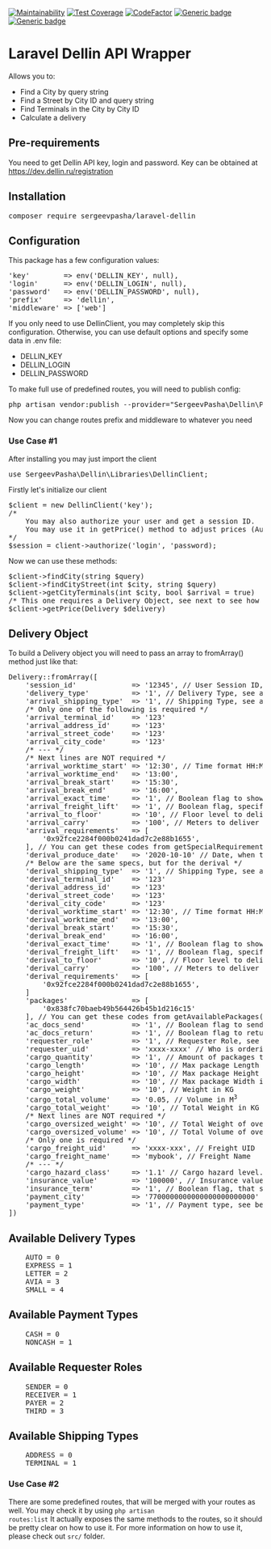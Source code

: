 [![Maintainability](https://api.codeclimate.com/v1/badges/8c6bc9b387b44de574d4/maintainability)](https://codeclimate.com/github/sergeevpasha/laravel-dellin/maintainability)
[![Test Coverage](https://api.codeclimate.com/v1/badges/8c6bc9b387b44de574d4/test_coverage)](https://codeclimate.com/github/sergeevpasha/laravel-dellin/test_coverage)
[![CodeFactor](https://www.codefactor.io/repository/github/sergeevpasha/laravel-dellin/badge)](https://www.codefactor.io/repository/github/sergeevpasha/laravel-dellin)
[![Generic badge](https://img.shields.io/badge/PHP-^8.0.*-blue.svg)](https://www.php.net)
[![Generic badge](https://img.shields.io/badge/Laravel-^8.27-red.svg)](https://laravel.com)

# Laravel Dellin API Wrapper
Allows you to:
* Find a City by query string
* Find a Street by City ID and query string
* Find Terminals in the City by City ID
* Calculate a delivery

## Pre-requirements
You need to get Dellin API key, login and password.
Key can be obtained at https://dev.dellin.ru/registration

## Installation
<pre>composer require sergeevpasha/laravel-dellin</pre>

## Configuration
This package has a few configuration values:
<pre>
'key'        => env('DELLIN_KEY', null),
'login'      => env('DELLIN_LOGIN', null),
'password'   => env('DELLIN_PASSWORD', null),
'prefix'     => 'dellin',
'middleware' => ['web']
</pre>
If you only need to use DellinClient, you may completely skip this configuration. Otherwise, you can use default options and specify some data in .env file:
* DELLIN_KEY
* DELLIN_LOGIN
* DELLIN_PASSWORD

To make full use of predefined routes, you will need to publish config:
<pre>
php artisan vendor:publish --provider="SergeevPasha\Dellin\Providers\DellinServiceProvider" --tag="config"
</pre>
Now you can change routes prefix and middleware to whatever you need

### Use Case #1
After installing you may just import the client
<pre>use SergeevPasha\Dellin\Libraries\DellinClient;</pre>
Firstly let's initialize our client
<pre>
$client = new DellinClient('key');
/* 
    You may also authorize your user and get a session ID.
    You may use it in getPrice() method to adjust prices (Authorized users have lower prices)
*/
$session = client->authorize('login', 'password);
</pre>
Now we can use these methods:
<pre>
$client->findCity(string $query)
$client->findCityStreet(int $city, string $query)
$client->getCityTerminals(int $city, bool $arrival = true)
/* This one requires a Delivery Object, see next to see how to build it */
$client->getPrice(Delivery $delivery)
</pre>
## Delivery Object
To build a Delivery object you will need to pass an array to fromArray() method just like that:<br>
<pre>
Delivery::fromArray([
    'session_id'             => '12345', // User Session ID, Not required
    'delivery_type'          => '1', // Delivery Type, see available Delivery Types below
    'arrival_shipping_type'  => '1', // Shipping Type, see available Shipping Types below
    /* Only one of the following is required */
    'arrival_terminal_id'    => '123'
    'arrival_address_id'     => '123'
    'arrival_street_code'    => '123'
    'arrival_city_code'      => '123'
    /* --- */
    /* Next lines are NOT required */
    'arrival_worktime_start' => '12:30', // Time format HH:MM
    'arrival_worktime_end'   => '13:00',
    'arrival_break_start'    => '15:30',
    'arrival_break_end'      => '16:00',
    'arrival_exact_time'     => '1', // Boolean flag to show that there should be an exact time pickup a cargo
    'arrival_freight_lift'   => '1', // Boolean flag, specify if there is a lift on arrival location
    'arrival_to_floor'       => '10', // Floor level to deliver
    'arrival_carry'          => '100', // Meters to deliver
    'arrival_requirements'   => [
        '0x92fce2284f000b0241dad7c2e88b1655',
    ], // You can get these codes from getSpecialRequirements() method
    'derival_produce_date'   => '2020-10-10' // Date, when this order should be done (YYYY-MM-DD)
    /* Below are the same specs, but for the derival */
    'derival_shipping_type'  => '1', // Shipping Type, see available Shipping Types below
    'derival_terminal_id'    => '123'
    'derival_address_id'     => '123'
    'derival_street_code'    => '123'
    'derival_city_code'      => '123'
    'derival_worktime_start' => '12:30', // Time format HH:MM
    'derival_worktime_end'   => '13:00',
    'derival_break_start'    => '15:30',
    'derival_break_end'      => '16:00',
    'derival_exact_time'     => '1', // Boolean flag to show that there should be an exact time pickup a cargo
    'derival_freight_lift'   => '1', // Boolean flag, specify if there is a lift on arrival location
    'derival_to_floor'       => '10', // Floor level to deliver
    'derival_carry'          => '100', // Meters to deliver
    'derival_requirements'   => [
        '0x92fce2284f000b0241dad7c2e88b1655',
    ]
    'packages'               => [
        '0x838fc70baeb49b564426b45b1d216c15'
    ], // You can get these codes from getAvailablePackages() method
    'ac_docs_send'           => '1', // Boolean flag to send accompanying documents
    'ac_docs_return'         => '1', // Boolean flag to return accompanying documents
    'requester_role'         => '1', // Requester Role, see available Requester Roles below
    'requester_uid'          => 'xxxx-xxxx' // Who is ordering delivery. You can get this UID from getCounterparties() method
    'cargo_quantity'         => '1', // Amount of packages to ship
    'cargo_length'           => '10', // Max package Length in Meters
    'cargo_height'           => '10', // Max package Height in Meters
    'cargo_width'            => '10', // Max package Width in Meters
    'cargo_weight'           => '10', // Weight in KG
    'cargo_total_volume'     => '0.05, // Volume in M<sup>3</sup>
    'cargo_total_weight'     => '10', // Total Weight in KG
    /* Next lines are NOT required */
    'cargo_oversized_weight' => '10', // Total Weight of oversized packages
    'cargo_oversized_volume' => '10', // Total Volume of oversized packages
    /* Only one is required */
    'cargo_freight_uid'      => 'xxxx-xxx', // Freight UID
    'cargo_freight_name'     => 'mybook', // Freight Name
    /* --- */
    'cargo_hazard_class'     => '1.1' // Cargo hazard level. Default and recommended is 0, unsless you know what you are doing
    'insurance_value'        => '100000', // Insurance value
    'insurance_term'         => '1', // Boolean flag, that specifies that you need to insure delivery time too
    'payment_city'           => '7700000000000000000000000' // KLADR Code of payment city
    'payment_type'           => '1', // Payment type, see below
])
</pre>

## Available Delivery Types
<pre>
    AUTO = 0
    EXPRESS = 1
    LETTER = 2
    AVIA = 3
    SMALL = 4
</pre>

## Available Payment Types
<pre>
    CASH = 0
    NONCASH = 1
</pre>

## Available Requester Roles
<pre>
    SENDER = 0
    RECEIVER = 1
    PAYER = 2
    THIRD = 3
</pre>

## Available Shipping Types
<pre>
    ADDRESS = 0
    TERMINAL = 1
</pre>

### Use Case #2

There are some predefined routes, that will be merged with your routes as well. You may check it by using
<code>php artisan routes:list</code>
It actually exposes the same methods to the routes, so it should be pretty clear on how to use it.
For more information on how to use it, please check out `src/` folder.
